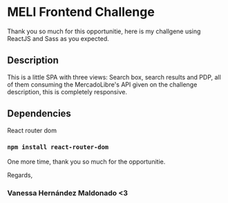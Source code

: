 # MELI Frontend Challenge

Thank you so much for this opportunitie, here is my challgene using ReactJS and Sass as you expected.

## Description
This is a little SPA with three views: Search box, search results and PDP, all of them consuming the MercadoLibre's API given on the challenge description, this is completely responsive.

## Dependencies
React router dom
### `npm install react-router-dom`

One more time, thank you so much for the opportunitie.

Regards,
### Vanessa Hernández Maldonado <3
